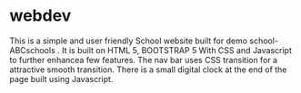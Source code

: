 # webdev
This is a simple and user friendly School website built for demo school- ABCschools .
It is built on HTML 5, BOOTSTRAP 5 With CSS and Javascript to further enhancea few features.
The nav bar uses CSS transition for a attractive smooth transition. 
There is a small digital clock at the end of the page built using Javascript.
